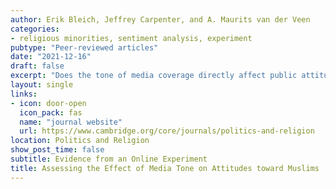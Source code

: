```yaml
---
author: Erik Bleich, Jeffrey Carpenter, and A. Maurits van der Veen
categories:
- religious minorities, sentiment analysis, experiment
pubtype: "Peer-reviewed articles"
date: "2021-12-16"
draft: false
excerpt: "Does the tone of media coverage directly affect public attitudes? We use an online between-subjects experiment to show that exposure to articles of quantifiably different valences about Muslims or Catholics affects reported attitudes toward each of those groups. We also identify anxiety as a key mediator between exposure to articles of different valences and attitudes about each group. Our findings suggest that articles of a particular tone can influence views of social groups."
layout: single
links:
- icon: door-open
  icon_pack: fas
  name: "journal website"
  url: https://www.cambridge.org/core/journals/politics-and-religion
location: Politics and Religion
show_post_time: false
subtitle: Evidence from an Online Experiment
title: Assessing the Effect of Media Tone on Attitudes toward Muslims
---
```


